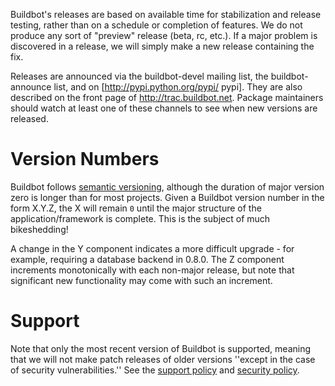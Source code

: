 Buildbot's releases are based on available time for stabilization and release testing, rather than on a schedule or completion of features.
We do not produce any sort of "preview" release (beta, rc, etc.).
If a major problem is discovered in a release, we will simply make a new release containing the fix.

Releases are announced via the buildbot-devel mailing list, the buildbot-announce list, and on [http://pypi.python.org/pypi/ pypi].
They are also described on the front page of http://trac.buildbot.net.
Package maintainers should watch at least one of these channels to see when new versions are released.

Version Numbers
===============

Buildbot follows [semantic versioning](http://semver.org/), although the duration of major version zero is longer than for most projects.
Given a Buildbot version number in the form X.Y.Z, the X will remain `0` until the major structure of the application/framework is complete.
This is the subject of much bikeshedding!

A change in the Y component indicates a more difficult upgrade - for example, requiring a database backend in 0.8.0.
The Z component increments monotonically with each non-major release, but note that significant new functionality may come with such an increment.

Support
=======

Note that only the most recent version of Buildbot is supported, meaning that we will not make patch releases of older versions ''except in the case of security vulnerabilities.''
See the [support policy](https://github.com/buildbot/botherders/blob/master/policies/support.md) and [security policy](https://github.com/buildbot/botherders/blob/master/policies/security.md).
